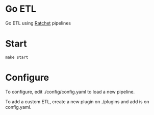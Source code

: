 Go ETL
=======

Go ETL using [Ratchet]("https://github.com/dailyburn/ratchet") pipelines

# Start

`make start`

# Configure

To configure, edit ./config/config.yaml to load a new pipeline.

To add a custom ETL, create a new plugin on ./plugins and add is on config.yaml.
